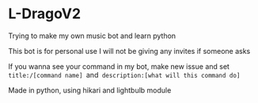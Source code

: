 # L-DragoV2

Trying to make my own music bot and learn python

This bot is for personal use I will not be giving any invites if someone asks

If you wanna see your command in my bot, make new issue and set `title:/[command name] `and` description:[what will this command do]`

Made in python, using hikari and lightbulb module 
